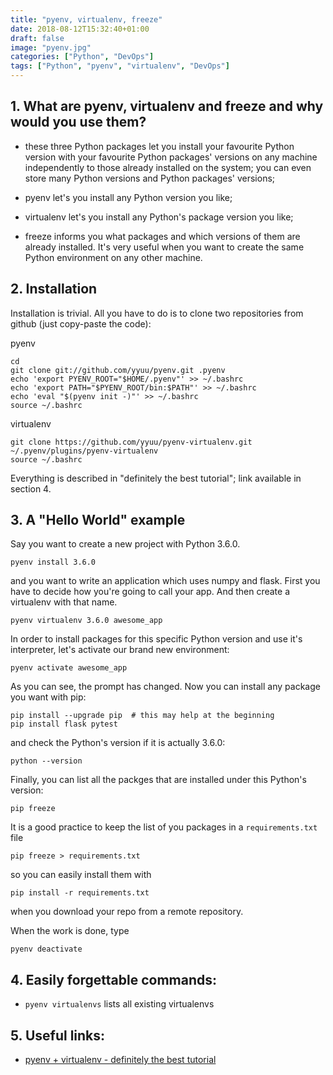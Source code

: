 ```yaml
---
title: "pyenv, virtualenv, freeze"
date: 2018-08-12T15:32:40+01:00
draft: false
image: "pyenv.jpg"
categories: ["Python", "DevOps"]
tags: ["Python", "pyenv", "virtualenv", "DevOps"]
---
```


## 1. What are pyenv, virtualenv and freeze and why would you use them?

* these three Python packages let you install your favourite Python version with your favourite Python packages' versions on any machine independently to those already installed on the system; you can even store many Python versions and Python packages' versions;

* pyenv let's you install any Python version you like;

* virtualenv let's you install any Python's package version you like;

* freeze informs you what packages and which versions of them are already installed. It's very useful when you want to create the same Python environment on any other machine.

## 2. Installation

Installation is trivial. All you have to do is to clone two repositories from github (just copy-paste the code):

pyenv
```
cd
git clone git://github.com/yyuu/pyenv.git .pyenv
echo 'export PYENV_ROOT="$HOME/.pyenv"' >> ~/.bashrc
echo 'export PATH="$PYENV_ROOT/bin:$PATH"' >> ~/.bashrc
echo 'eval "$(pyenv init -)"' >> ~/.bashrc
source ~/.bashrc
```

virtualenv
```
git clone https://github.com/yyuu/pyenv-virtualenv.git ~/.pyenv/plugins/pyenv-virtualenv
source ~/.bashrc
```

Everything is described in "definitely the best tutorial"; link available in section 4.


## 3. A "Hello World" example

Say you want to create a new project with Python 3.6.0.

```{bash}
pyenv install 3.6.0
```

and you want to write an application which uses numpy and flask. First you have to decide how you're going to call your app. And then create a virtualenv with that name.

```{bash}
pyenv virtualenv 3.6.0 awesome_app
```

In order to install packages for this specific Python version and use it's interpreter, let's activate our brand new environment:

```{bash}
pyenv activate awesome_app
```

As you can see, the prompt has changed. Now you can install any package you want with pip:
```{bash}
pip install --upgrade pip  # this may help at the beginning
pip install flask pytest
```

and check the Python's version if it is actually 3.6.0:
```{bash}
python --version
```

Finally, you can list all the packges that are installed under this Python's version:
```{bash}
pip freeze
```

It is a good practice to keep the list of you packages in a `requirements.txt` file
```{bash}
pip freeze > requirements.txt
```

so you can easily install them with
```{bash}
pip install -r requirements.txt
```

when you download your repo from a remote repository.

When the work is done, type
```{bash}
pyenv deactivate
```

## 4. Easily forgettable commands:

* `pyenv virtualenvs` lists all existing virtualenvs

## 5. Useful links:

* [pyenv + virtualenv - definitely the best tutorial](https://amaral.northwestern.edu/resources/guides/pyenv-tutorial)

